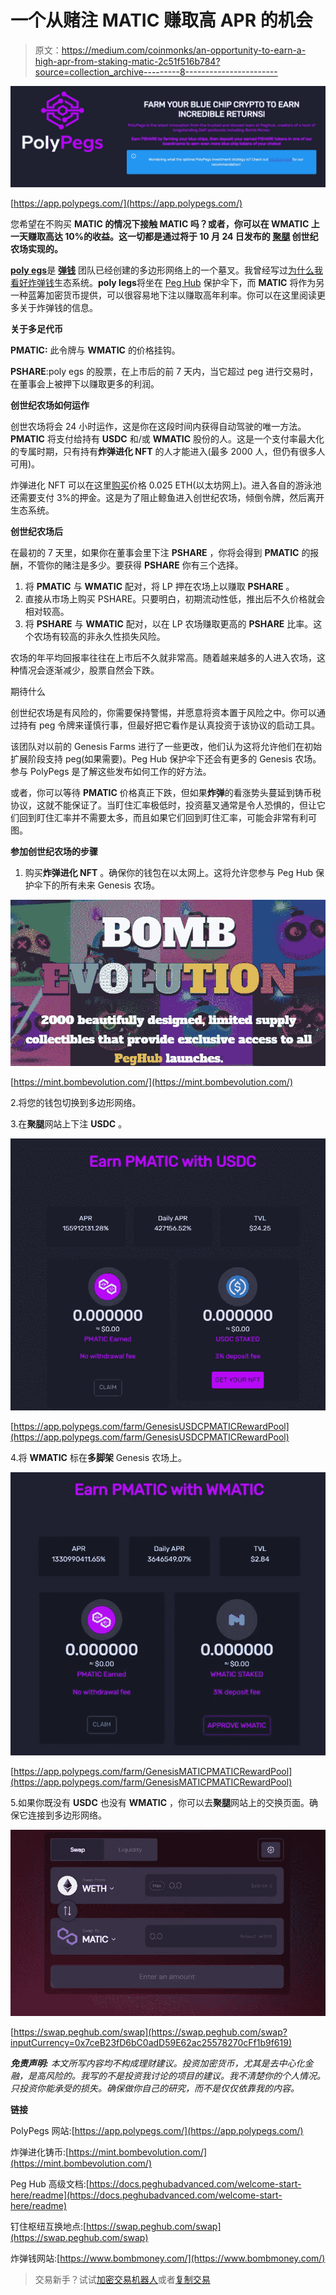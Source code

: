 # 一个从赌注 MATIC 赚取高 APR 的机会

> 原文：<https://medium.com/coinmonks/an-opportunity-to-earn-a-high-apr-from-staking-matic-2c51f516b784?source=collection_archive---------8----------------------->

![](img/28faf4240125b13030ece6d8f8e03459.png)

[https://app.polypegs.com/](https://app.polypegs.com/)

您希望在不购买 **MATIC 的情况下接触 MATIC 吗？或者，你可以在 **WMATIC** 上一天赚取高达 10%的收益。这一切都是通过将于 10 月 24 日发布的 [**聚腿**](https://app.polypegs.com/) 创世纪农场实现的。**

[**poly egs**](https://app.polypegs.com/)是 [**弹钱**](http://app.bomb.money) 团队已经创建的多边形网络上的一个墓叉。我曾经写过[为什么我看好炸弹钱](/coinmonks/an-unloved-defi-protocol-that-could-see-major-gains-2434a67eb098?source=your_stories_page-------------------------------------)生态系统。**poly legs**将坐在 [Peg Hub](http://app.peghub.com) 保护伞下，而 **MATIC** 将作为另一种蓝筹加密货币提供，可以很容易地下注以赚取高年利率。你可以在这里阅读更多关于炸弹钱的信息。

**关于多足代币**

**PMATIC:** 此令牌与 **WMATIC** 的价格挂钩。

**PSHARE**:poly egs 的股票，在上市后的前 7 天内，当它超过 peg 进行交易时，在董事会上被押下以赚取更多的利润。

**创世纪农场如何运作**

创世农场将会 24 小时运作，这是你在这段时间内获得自动驾驶的唯一方法。 **PMATIC** 将支付给持有 **USDC** 和/或 **WMATIC** 股份的人。这是一个支付率最大化的专属时期，只有持有**炸弹进化 NFT** 的人才能进入(最多 2000 人，但仍有很多人可用)。

炸弹进化 NFT 可以在这里[购买](https://mint.bombevolution.com/)价格 0.025 ETH(以太坊网上)。进入各自的游泳池还需要支付 3%的押金。这是为了阻止鲸鱼进入创世纪农场，倾倒令牌，然后离开生态系统。

**创世纪农场后**

在最初的 7 天里，如果你在董事会里下注 **PSHARE** ，你将会得到 **PMATIC** 的报酬，不管你的赌注是多少。要获得 **PSHARE** 你有三个选择。

1.  将 **PMATIC** 与 **WMATIC** 配对，将 LP 押在农场上以赚取 **PSHARE** 。
2.  直接从市场上购买 PSHARE。只要明白，初期流动性低，推出后不久价格就会相对较高。
3.  将 **PSHARE** 与 **WMATIC** 配对，以在 LP 农场赚取更高的 **PSHARE** 比率。这个农场有较高的非永久性损失风险。

农场的年平均回报率往往在上市后不久就非常高。随着越来越多的人进入农场，这种情况会逐渐减少，股票自然会下跌。

期待什么

创世纪农场是有风险的，你需要保持警惕，并愿意将资本置于风险之中。你可以通过持有 peg 令牌来谨慎行事，但最好把它看作是认真投资于该协议的启动工具。

该团队对以前的 Genesis Farms 进行了一些更改，他们认为这将允许他们在初始扩展阶段支持 peg(如果需要)。Peg Hub 保护伞下还会有更多的 Genesis 农场。参与 PolyPegs 是了解这些发布如何工作的好方法。

或者，你可以等待 **PMATIC** 价格真正下跌，但如果**炸弹**的看涨势头蔓延到铸币税协议，这就不能保证了。当盯住汇率极低时，投资墓叉通常是令人恐惧的，但让它们回到盯住汇率并不需要太多，而且如果它们回到盯住汇率，可能会非常有利可图。

**参加创世纪农场的步骤**

1.  购买**炸弹进化 NFT** 。确保你的钱包在以太网上。这将允许您参与 Peg Hub 保护伞下的所有未来 Genesis 农场。

![](img/de98bb10638280e0d3804d01b6a67951.png)

[https://mint.bombevolution.com/](https://mint.bombevolution.com/)

2.将您的钱包切换到多边形网络。

3.在**聚腿**网站上下注 **USDC** 。

![](img/82b62792a6acf2d664f43c5e5c6cda2c.png)

[https://app.polypegs.com/farm/GenesisUSDCPMATICRewardPool](https://app.polypegs.com/farm/GenesisUSDCPMATICRewardPool)

4.将 **WMATIC** 标在**多脚架** Genesis 农场上。

![](img/37a9a2580ce69100684478dd0c357d5c.png)

[https://app.polypegs.com/farm/GenesisMATICPMATICRewardPool](https://app.polypegs.com/farm/GenesisMATICPMATICRewardPool)

5.如果你既没有 **USDC** 也没有 **WMATIC** ，你可以去**聚腿**网站上的交换页面。确保它连接到多边形网络。

![](img/0d9b1ea897c184132c6f71f915cf9957.png)

[https://swap.peghub.com/swap](https://swap.peghub.com/swap?inputCurrency=0x7ceB23fD6bC0adD59E62ac25578270cFf1b9f619)

***免责声明:*** *本文所写内容均不构成理财建议。投资加密货币，尤其是去中心化金融，是高风险的。我写的不是投资我讨论的项目的建议。我不清楚你的个人情况。只投资你能承受的损失。确保做你自己的研究，而不是仅仅依靠我的内容。*

**链接**

PolyPegs 网站:[https://app.polypegs.com/](https://app.polypegs.com/)

炸弹进化铸币:[https://mint.bombevolution.com/](https://mint.bombevolution.com/)

Peg Hub 高级文档:[https://docs.peghubadvanced.com/welcome-start-here/readme](https://docs.peghubadvanced.com/welcome-start-here/readme)

钉住枢纽互换地点:[https://swap.peghub.com/swap](https://swap.peghub.com/swap)

炸弹钱网站:[https://www.bombmoney.com/](https://www.bombmoney.com/)

> 交易新手？试试[加密交易机器人](/coinmonks/crypto-trading-bot-c2ffce8acb2a)或者[复制交易](/coinmonks/top-10-crypto-copy-trading-platforms-for-beginners-d0c37c7d698c)